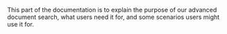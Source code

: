 This part of the documentation is to explain the purpose of our advanced document search, what users need it for, and some scenarios users might use it for.